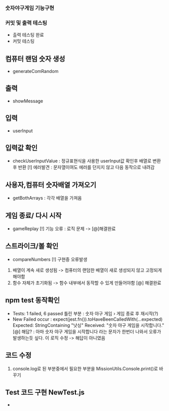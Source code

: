 ### 숫자야구게임 기능구현

### 커밋 및 출력 테스팅
- 출력 테스팅 완료
- 커밋 테스팅

## 컴퓨터 랜덤 숫자 생성
- generateComRandom

## 출력
- showMessage

## 입력
- userInput

## 입력값 확인
- checkUserInputValue : 정규표현식을 사용한 userInput값 확인후 배열로 변환후 반환
[!] 에러발견 : 문자열이여도 에러를 던지지 않고 다음 동작으로 내려감


## 사용자,컴퓨터 숫자배열 가져오기
- getBothArrays : 각각 배열을 가져옴

## 게임 종료/ 다시 시작
- gameReplay
[!] 기능 오류 : 로직 문제 -> [@]해결완료

## 스트라이크/볼 확인
- compareNumbers
[!] 구현중 오류발생
1. 배열이 계속 새로 생성됨 -> 컴퓨터의 랜덤한 배열이 새로 생성되지 않고 고정되게 해야함
2. 함수 자체가 초기화됨 -> 함수 내부에서 동작할 수 있게 만들어야함
[@] 해결완료 

## npm test 동작확인
- Tests: 1 failed, 6 passed
틀린 부분 : 숫자 야구 게임 › 게임 종료 후 재시작(?)
- New Failed occur : expect(jest.fn()).toHaveBeenCalledWith(...expected)
  Expected: StringContaining "낫싱"
  Received: "숫자 야구 게임을 시작합니다."
[@] 해답? : 아마 숫자 야구 게임을 시작합니다 라는 문자가 한번더 나와서 오류가 발생하는듯 싶다. 이 로직 수정 -> 해답이 아니였음

## 코드 수정
1. console.log로 된 부분중에서 필요한 부분을 MissionUtils.Console.print()로 바꾸기

## Test 코드 구현 NewTest.js
- 